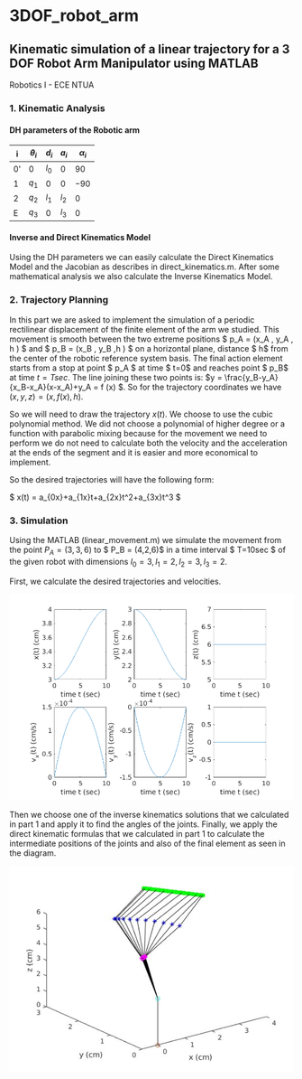 # 3DOF_robot_arm

## Kinematic simulation of a linear trajectory for a 3 DOF Robot Arm Manipulator using MATLAB

Robotics I - ECE NTUA 

### 1. Kinematic Analysis

#### DH parameters of the Robotic arm
i  | $θ_i$  | $d_i$ 	 | $a_i$	| $α_i$ 
---  | ---  | ---      | ---         | ---  
0' | $0$    | $l_0$   	 | $0$    	| $90$   
1  | $q_1$    | $0$ 		 | $0$  	| $-90$    
2  | $q_2$    | $l_1$ 	| $l_2$   	| $0$     
E  | $q_3$  | $0$   	| $l_3$	| $0$   

#### Inverse and Direct Kinematics Model
Using the DH parameters we can easily calculate the Direct Kinematics Model and the Jacobian as describes in direct_kinematics.m. After some mathematical analysis we also calculate the Inverse Kinematics Model.

### 2. Trajectory Planning

In this part we are asked to implement the simulation of a periodic rectilinear displacement of the finite element of the arm we studied. This movement is smooth between the two extreme positions $ p_A = (x_A , y_A , h ) $ and $ p_B = (x_B , y_B ,h ) $ on a horizontal plane, distance $ h$ from the center of the robotic reference system basis. The final action element starts from a stop at point $ p_A $ at time $ t=0$ and reaches point $ p_B$ at time $t=T sec$. The line joining these two points is: $y = \frac{y_B-y_A}{x_B-x_A}(x-x_A)+y_A = f (x) $. So for the trajectory coordinates we have $(x,y,z) = (x, f(x), h)$.

So we will need to draw the trajectory $x(t)$. We choose to use the cubic polynomial method. We did not choose a polynomial of higher degree or a function with parabolic mixing because for the movement we need to perform we do not need to calculate both the velocity and the acceleration at the ends of the segment and it is easier and more economical to implement.


So the desired trajectories will have the following form:

$ x(t) = a_{0x}+a_{1x}t+a_{2x}t^2+a_{3x}t^3 $

### 3. Simulation

Using the MATLAB (linear_movement.m) we simulate the movement from the point $P_A = (3,3,6)$ to $ P_B = (4,2,6)$ in a time interval $ T=10sec $ of the given robot with dimensions $l_0=3, l_1=2, l_2=3, l_3=2$. 

First, we calculate the desired trajectories and velocities. 

![alt text](p.png)

Then we choose one of the inverse kinematics solutions that we calculated in part 1 and apply it to find the angles of the joints. Finally, we apply the direct kinematic formulas that we calculated in part 1 to calculate the intermediate positions of the joints and also of the final element as seen in the diagram.

![alt text](traj1.jpg)


